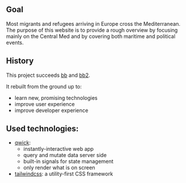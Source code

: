 ## Goal

Most migrants and refugees arriving in Europe cross the Mediterranean. The purpose of this website is to provide
a rough overview by focusing mainly on the Central Med and by covering both maritime and political events.

## History

This project succeeds [bb](https://github.com/barbalex/bb) and [bb2](https://github.com/barbalex/bb2).

It rebuilt from the ground up to:

- learn new, promising technologies
- improve user experience
- improve developer experience

## Used technologies:

- [qwick](https://qwik.builder.io):
  - instantly-interactive web app
  - query and mutate data server side
  - built-in signals for state management
  - only render what is on screen
- [tailwindcss](https://tailwindcss.com): a utility-first CSS framework
